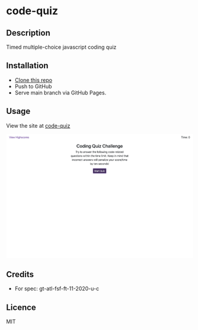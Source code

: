 # code-quiz

## Description
Timed multiple-choice javascript coding quiz

## Installation
- [Clone this repo](https://github.com/brhestir/code-quiz.git)
- Push to GitHub
- Serve main branch via GitHub Pages.

## Usage
View the site at [code-quiz](https://brhestir.github.io/code-quiz/)

![Preview of code-quiz main page](assets/images/code-quiz.png)

## Credits
- For spec: gt-atl-fsf-ft-11-2020-u-c

## Licence
MIT